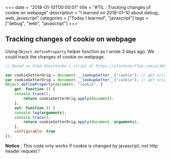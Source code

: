 +++
date = "2018-01-10T00:00:01"
title = "#TIL : Tracking changes of cookie on webpage"
description = "I learned on 2018-01-10 about debug, web, javascript"
categories = ["Today I learned", "javascript"]
tags = ["debug", "web", "javascript"]
+++



## Tracking changes of cookie on webpage

Using `Object.defineProperty` helper function as I wrote 3 days ago. We could track the changes of cookie on webpage.

```js
// Based on Vlad Shevchenko's script at https://stackoverflow.com/a/36826049

var cookieSetterOrig = document.__lookupSetter__("cookie"); // get origin setter function
var cookieGetterOrig = document.__lookupGetter__("cookie"); // get origin getter function
Object.defineProperty(document, "cookie", {
    get: function () {
	console.trace();
        return cookieGetterOrig.apply(document);
    },
    set: function () {
	console.log(arguments);
	console.trace();
        return cookieSetterOrig.apply(document, arguments);
    },
    configurable: true
});
```

**Notice** : This code only works if cookie is changed by javascript, not http header request !
